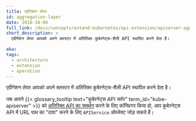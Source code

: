 ```yaml
---
title: एग्रीगेशन लेयर
id: aggregation-layer
date: 2018-10-08
full_link: /docs/concepts/extend-kubernetes/api-extension/apiserver-aggregation/
short_description: >
  एग्रीगेशन लेयर आपको अपने क्लस्टर में अतिरिक्त कुबेरनेट्स-शैली API स्थापित करने देता है।

aka:
tags:
  - architecture
  - extension
  - operation
---
```


एग्रीगेशन लेयर आपको अपने क्लस्टर में अतिरिक्त कुबेरनेट्स-शैली API स्थापित करने देता है।

<!--more-->

जब आपने {{< glossary_tooltip text="कुबेरनेट्स API सर्वर" term_id="kube-apiserver" >}} को [अतिरिक्त API का समर्थन](/docs/tasks/extend-kubernetes/configure-aggregation-layer/) करने के लिए कॉन्फ़िगर किया हो, आप कुबेरनेट्स API में URL पाथ का "दावा" करने के लिए `APIService` ऑब्जेक्ट जोड़ सकते हैं।
